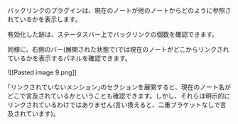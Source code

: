 バックリンクのプラグインは、現在のノートが他のノートからどのように参照されているかを表示します。

有効化した跡は、ステータスバー上でバックリンクの個数を確認できます。

同様に、右側のバー(展開された状態で)では現在のノートがどこからリンクされているかを表示するパネルを確認できます。

![[Pasted image 9.png]]

｢リンクされていないメンション｣のセクションを展開すると、現在のノート名がどこで言及されているかということも確認できます。しかし、それらは明示的にリンクされているわけではありません(言い換えると、二重ブラケットなしで言及されています)。

